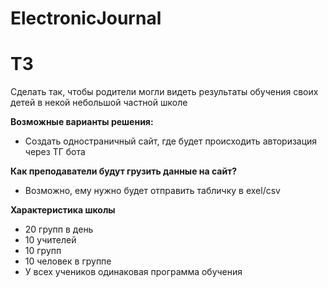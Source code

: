 # ElectronicJournal

# ТЗ

Сделать так, чтобы родители могли видеть результаты обучения своих детей в некой небольшой частной школе

**Возможные варианты решения:**
 - Создать одностраничный сайт, где будет происходить авторизация через ТГ бота

**Как преподаватели будут грузить данные на сайт?**
 - Возможно, ему нужно будет отправить табличку в exel/csv

**Характеристика школы**
 - 20 групп в день
 - 10 учителей
 - 10 групп
 - 10 человек в группе
 - У всех учеников одинаковая программа обучения
